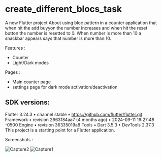# create_different_blocs_task

A new Flutter project About using bloc pattern in a counter application that when hit the add buyyon the number increases and when hit the reset button the number is resetted to 0.
When number is more than 10 a snackbar appears says that number is more than 10.

Features : 
- Counter
- Light/Dark modes

Pages : 
- Main counter page
- settings page for dark mode activation/deactivation

## SDK versions:
Flutter 3.24.3 • channel stable • https://github.com/flutter/flutter.git
Framework • revision 2663184aa7 (4 months ago) • 2024-09-11 16:27:48 -0500
Engine • revision 36335019a8
Tools • Dart 3.5.3 • DevTools 2.37.3
This project is a starting point for a Flutter application.


Screenshots : 


![Capture2](https://github.com/user-attachments/assets/c9482e53-c24d-41e5-b4cd-3a9ec9946325)
![Capture1](https://github.com/user-attachments/assets/c9cdc4d8-2a99-447b-a944-cc5314fc1028)
